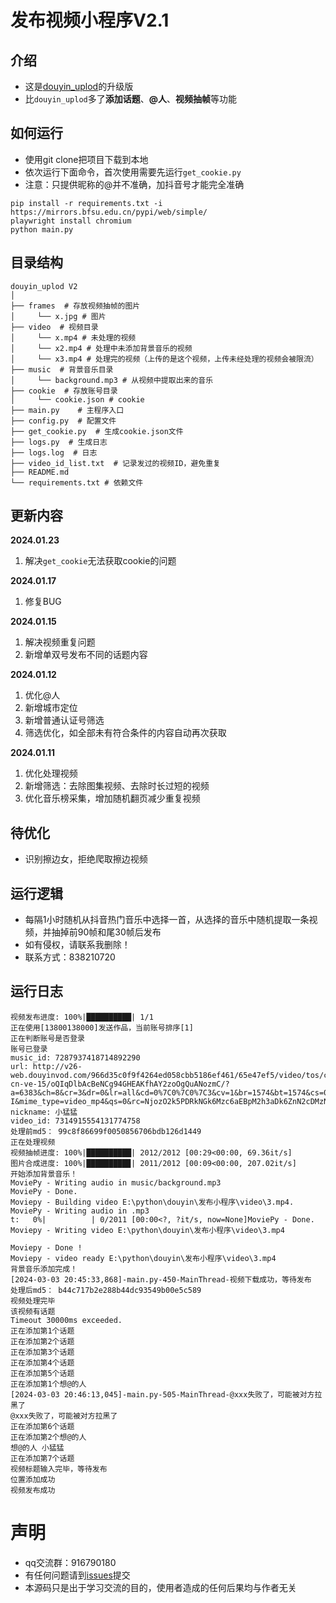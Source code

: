 # 发布视频小程序V2.1
## 介绍
- 这是[douyin_uplod](https://github.com/Superheroff/douyin_uplod/tree/main)的升级版
- 比`douyin_uplod`多了**添加话题**、**@人**、**视频抽帧**等功能

## 如何运行
- 使用git clone把项目下载到本地
- 依次运行下面命令，首次使用需要先运行`get_cookie.py`
- 注意：只提供昵称的@并不准确，加抖音号才能完全准确

```shell
pip install -r requirements.txt -i https://mirrors.bfsu.edu.cn/pypi/web/simple/
playwright install chromium
python main.py
```
## 目录结构
```text
douyin_uplod V2
│
├── frames  # 存放视频抽帧的图片
│     └── x.jpg # 图片
├── video  # 视频目录
│     └── x.mp4 # 未处理的视频
│     └── x2.mp4 # 处理中未添加背景音乐的视频
│     └── x3.mp4 # 处理完的视频（上传的是这个视频，上传未经处理的视频会被限流）
├── music  # 背景音乐目录
│     └── background.mp3 # 从视频中提取出来的音乐
├── cookie  # 存放账号目录
│     └── cookie.json # cookie
├── main.py    # 主程序入口
├── config.py  # 配置文件
├── get_cookie.py  # 生成cookie.json文件
├── logs.py  # 生成日志
├── logs.log  # 日志
├── video_id_list.txt  # 记录发过的视频ID，避免重复
├── README.md
└── requirements.txt # 依赖文件
```
## 更新内容
**2024.01.23**
1. 解决`get_cookie`无法获取cookie的问题

**2024.01.17**
1. 修复BUG

**2024.01.15**
1. 解决视频重复问题
2. 新增单双号发布不同的话题内容


**2024.01.12**
1. 优化@人
2. 新增城市定位
3. 新增普通认证号筛选
4. 筛选优化，如全部未有符合条件的内容自动再次获取


**2024.01.11**
1. 优化处理视频
2. 新增筛选：去除图集视频、去除时长过短的视频
3. 优化音乐榜采集，增加随机翻页减少重复视频

## 待优化
- 识别擦边女，拒绝爬取擦边视频


## 运行逻辑
- 每隔1小时随机从抖音热门音乐中选择一首，从选择的音乐中随机提取一条视频，并抽掉前90帧和尾30帧后发布
- 如有侵权，请联系我删除！
- 联系方式：838210720

## 运行日志
```log
视频发布进度: 100%|██████████| 1/1
正在使用[13800138000]发送作品，当前账号排序[1]
正在判断账号是否登录
账号已登录
music_id: 7287937418714892290
url: http://v26-web.douyinvod.com/966d35c0f9f4264ed058cbb5186ef461/65e47ef5/video/tos/cn/tos-cn-ve-15/oQIqDlbAcBeNCg94GHEAKfhAY2zoOgQuANozmC/?a=6383&ch=8&cr=3&dr=0&lr=all&cd=0%7C0%7C0%7C3&cv=1&br=1574&bt=1574&cs=0&ds=6&ft=bvTKJbQQqUiSf_TZyo0ORVTYA0pinXDrejKJsCAyx.0P3-I&mime_type=video_mp4&qs=0&rc=NjozO2k5PDRkNGk6Mzc6aEBpM2h3aDk6ZnN2cDMzNGkzM0BgNTUwMi80XzMxYDQtMmMyYSNoai0tcjRnbC5gLS1kLS9zcw%3D%3D&btag=e00028000&cquery=100a&dy_q=1709469854&feature_id=f0150a16a324336cda5d6dd0b69ed299&l=20240303204414067063A99F18A94D4196
nickname: 小猛猛
video_id: 7314915554131774758
处理前md5： 99c8f86699f0050856706bdb126d1449
正在处理视频
视频抽帧进度: 100%|██████████| 2012/2012 [00:29<00:00, 69.36it/s]
图片合成进度: 100%|█████████▉| 2011/2012 [00:09<00:00, 207.02it/s]
开始添加背景音乐！
MoviePy - Writing audio in music/background.mp3
MoviePy - Done.
Moviepy - Building video E:\python\douyin\发布小程序\video\3.mp4.
MoviePy - Writing audio in .mp3
t:   0%|          | 0/2011 [00:00<?, ?it/s, now=None]MoviePy - Done.
Moviepy - Writing video E:\python\douyin\发布小程序\video\3.mp4

Moviepy - Done !
Moviepy - video ready E:\python\douyin\发布小程序\video\3.mp4
背景音乐添加完成！
[2024-03-03 20:45:33,868]-main.py-450-MainThread-视频下载成功，等待发布
处理后md5： b44c717b2e288b44dc93549b00e5c589
视频处理完毕
该视频有话题
Timeout 30000ms exceeded.
正在添加第1个话题
正在添加第2个话题
正在添加第3个话题
正在添加第4个话题
正在添加第5个话题
正在添加第1个想@的人
[2024-03-03 20:46:13,045]-main.py-505-MainThread-@xxx失败了，可能被对方拉黑了
@xxx失败了，可能被对方拉黑了
正在添加第6个话题
正在添加第2个想@的人
想@的人 小猛猛
正在添加第7个话题
视频标题输入完毕，等待发布
位置添加成功
视频发布成功
```

# 声明
- qq交流群：916790180
- 有任何问题请到[issues](https://github.com/Superheroff/douyin_uplod/issues)提交
- 本源码只是出于学习交流的目的，使用者造成的任何后果均与作者无关
